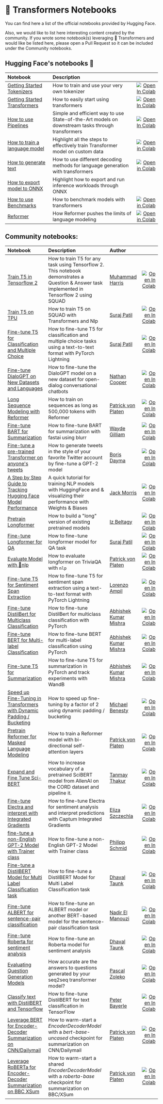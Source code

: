<!---
Copyright 2020 The HuggingFace Team. All rights reserved.

Licensed under the Apache License, Version 2.0 (the "License");
you may not use this file except in compliance with the License.
You may obtain a copy of the License at

    http://www.apache.org/licenses/LICENSE-2.0

Unless required by applicable law or agreed to in writing, software
distributed under the License is distributed on an "AS IS" BASIS,
WITHOUT WARRANTIES OR CONDITIONS OF ANY KIND, either express or implied.
See the License for the specific language governing permissions and
limitations under the License.
-->

# 🤗 Transformers Notebooks

You can find here a list of the official notebooks provided by Hugging Face.

Also, we would like to list here interesting content created by the community. 
If you wrote some notebook(s) leveraging 🤗 Transformers and would like be listed here, please open a 
Pull Request so it can be included under the Community notebooks. 


## Hugging Face's notebooks 🤗


| Notebook     |      Description      |   |
|:----------|:-------------|------:|
| [Getting Started Tokenizers](https://github.com/huggingface/transformers/blob/master/notebooks/01-training-tokenizers.ipynb)  | How to train and use your very own tokenizer  |[![Open In Colab](https://colab.research.google.com/assets/colab-badge.svg)](https://colab.research.google.com/github/huggingface/transformers/blob/master/notebooks/01-training-tokenizers.ipynb) |
| [Getting Started Transformers](https://github.com/huggingface/transformers/blob/master/notebooks/02-transformers.ipynb)   | How to easily start using transformers  | [![Open In Colab](https://colab.research.google.com/assets/colab-badge.svg)](https://colab.research.google.com/github/huggingface/transformers/blob/master/notebooks/02-transformers.ipynb) |
| [How to use Pipelines](https://github.com/huggingface/transformers/blob/master/notebooks/03-pipelines.ipynb)  | Simple and efficient way to use State-of-the-Art models on downstream tasks through transformers | [![Open In Colab](https://colab.research.google.com/assets/colab-badge.svg)](https://colab.research.google.com/github/huggingface/transformers/blob/master/notebooks/03-pipelines.ipynb) |
| [How to train a language model](https://github.com/huggingface/blog/blob/master/notebooks/01_how_to_train.ipynb)| Highlight all the steps to effectively train Transformer model on custom data | [![Open in Colab](https://colab.research.google.com/assets/colab-badge.svg)](https://colab.research.google.com/github/huggingface/blog/blob/master/notebooks/01_how_to_train.ipynb)|
| [How to generate text](https://github.com/huggingface/blog/blob/master/notebooks/02_how_to_generate.ipynb)| How to use different decoding methods for language generation with transformers | [![Open in Colab](https://colab.research.google.com/assets/colab-badge.svg)](https://colab.research.google.com/github/huggingface/blog/blob/master/notebooks/02_how_to_generate.ipynb)|
| [How to export model to ONNX](https://github.com/huggingface/transformers/blob/master/notebooks/04-onnx-export.ipynb) | Highlight how to export and run inference workloads through ONNX |
| [How to use Benchmarks](https://github.com/huggingface/transformers/blob/master/notebooks/05-benchmark.ipynb) | How to benchmark models with transformers | [![Open in Colab](https://colab.research.google.com/assets/colab-badge.svg)](https://colab.research.google.com/github/huggingface/transformers/blob/master/notebooks/05-benchmark.ipynb)|
| [Reformer](https://github.com/huggingface/blog/blob/master/notebooks/03_reformer.ipynb) | How Reformer pushes the limits of language modeling | [![Open in Colab](https://colab.research.google.com/assets/colab-badge.svg)](https://colab.research.google.com/github/patrickvonplaten/blog/blob/master/notebooks/03_reformer.ipynb)|


## Community notebooks:

| Notebook     |      Description      |      Author      |      |
|:----------|:-------------|:-------------|------:|
| [Train T5 in Tensorflow 2 ](https://github.com/snapthat/TF-T5-text-to-text) | How to train T5 for any task using Tensorflow 2. This notebook demonstrates a Question & Answer task implemented in Tensorflow 2 using SQUAD | [Muhammad Harris](https://github.com/HarrisDePerceptron) |[![Open In Colab](https://colab.research.google.com/assets/colab-badge.svg)](https://colab.research.google.com/github/snapthat/TF-T5-text-to-text/blob/master/snapthatT5/notebooks/TF-T5-Datasets%20Training.ipynb) |
| [Train T5 on TPU](https://github.com/patil-suraj/exploring-T5/blob/master/T5_on_TPU.ipynb)  | How to train T5 on SQUAD with Transformers and Nlp | [Suraj Patil](https://github.com/patil-suraj) |[![Open In Colab](https://colab.research.google.com/assets/colab-badge.svg)](https://colab.research.google.com/github/patil-suraj/exploring-T5/blob/master/T5_on_TPU.ipynb#scrollTo=QLGiFCDqvuil) |
| [Fine-tune T5 for Classification and Multiple Choice](https://github.com/patil-suraj/exploring-T5/blob/master/t5_fine_tuning.ipynb)  | How to fine-tune T5 for classification and multiple choice tasks using a text-to-text format with PyTorch Lightning |  [Suraj Patil](https://github.com/patil-suraj) | [![Open In Colab](https://colab.research.google.com/assets/colab-badge.svg)](https://colab.research.google.com/github/patil-suraj/exploring-T5/blob/master/t5_fine_tuning.ipynb) |
| [Fine-tune DialoGPT on New Datasets and Languages](https://github.com/ncoop57/i-am-a-nerd/blob/master/_notebooks/2020-05-12-chatbot-part-1.ipynb)  | How to fine-tune the DialoGPT model on a new dataset for open-dialog conversational chatbots |  [Nathan Cooper](https://github.com/ncoop57) | [![Open In Colab](https://colab.research.google.com/assets/colab-badge.svg)](https://colab.research.google.com/github/ncoop57/i-am-a-nerd/blob/master/_notebooks/2020-05-12-chatbot-part-1.ipynb) |
| [Long Sequence Modeling with Reformer](https://github.com/patrickvonplaten/notebooks/blob/master/PyTorch_Reformer.ipynb)  | How to train on sequences as long as 500,000 tokens with Reformer |  [Patrick von Platen](https://github.com/patrickvonplaten) | [![Open In Colab](https://colab.research.google.com/assets/colab-badge.svg)](https://colab.research.google.com/github/patrickvonplaten/notebooks/blob/master/PyTorch_Reformer.ipynb)  |
| [Fine-tune BART for Summarization](https://github.com/ohmeow/ohmeow_website/blob/master/_notebooks/2020-05-23-text-generation-with-blurr.ipynb) | How to fine-tune BART for summarization with fastai using blurr | [Wayde Gilliam](https://ohmeow.com/) | [![Open In Colab](https://colab.research.google.com/assets/colab-badge.svg)](https://colab.research.google.com/github/ohmeow/ohmeow_website/blob/master/_notebooks/2020-05-23-text-generation-with-blurr.ipynb) |
| [Fine-tune a pre-trained Transformer on anyone's tweets](https://colab.research.google.com/github/borisdayma/huggingtweets/blob/master/huggingtweets-demo.ipynb)  | How to generate tweets in the style of your favorite Twitter account by fine-tune a GPT-2 model |  [Boris Dayma](https://github.com/borisdayma) | [![Open In Colab](https://colab.research.google.com/assets/colab-badge.svg)](https://colab.research.google.com/github/borisdayma/huggingtweets/blob/master/huggingtweets-demo.ipynb) |
| [A Step by Step Guide to Tracking Hugging Face Model Performance](https://colab.research.google.com/drive/1NEiqNPhiouu2pPwDAVeFoN4-vTYMz9F8)  | A quick tutorial for training NLP models with HuggingFace and & visualizing their performance with Weights & Biases |  [Jack Morris](https://github.com/jxmorris12) | [![Open In Colab](https://colab.research.google.com/assets/colab-badge.svg)](https://colab.research.google.com/drive/1NEiqNPhiouu2pPwDAVeFoN4-vTYMz9F8) |
| [Pretrain Longformer](https://github.com/allenai/longformer/blob/master/scripts/convert_model_to_long.ipynb)  | How to build a "long" version of existing pretrained models |  [Iz Beltagy](https://beltagy.net) | [![Open In Colab](https://colab.research.google.com/assets/colab-badge.svg)](https://colab.research.google.com/github/allenai/longformer/blob/master/scripts/convert_model_to_long.ipynb) |
| [Fine-tune Longformer for QA](https://github.com/patil-suraj/Notebooks/blob/master/longformer_qa_training.ipynb) | How to fine-tune longformer model for QA task | [Suraj Patil](https://github.com/patil-suraj) | [![Open In Colab](https://colab.research.google.com/assets/colab-badge.svg)](https://colab.research.google.com/github/patil-suraj/Notebooks/blob/master/longformer_qa_training.ipynb) |
| [Evaluate Model with 🤗nlp](https://github.com/patrickvonplaten/notebooks/blob/master/How_to_evaluate_Longformer_on_TriviaQA_using_NLP.ipynb) | How to evaluate longformer on TriviaQA with `nlp` | [Patrick von Platen](https://github.com/patrickvonplaten) | [![Open In Colab](https://colab.research.google.com/assets/colab-badge.svg)](https://colab.research.google.com/drive/1m7eTGlPmLRgoPkkA7rkhQdZ9ydpmsdLE?usp=sharing) |
| [Fine-tune T5 for Sentiment Span Extraction](https://github.com/enzoampil/t5-intro/blob/master/t5_qa_training_pytorch_span_extraction.ipynb)  | How to fine-tune T5 for sentiment span extraction using a text-to-text format with PyTorch Lightning |  [Lorenzo Ampil](https://github.com/enzoampil) | [![Open In Colab](https://colab.research.google.com/assets/colab-badge.svg)](https://colab.research.google.com/github/enzoampil/t5-intro/blob/master/t5_qa_training_pytorch_span_extraction.ipynb) |
| [Fine-tune DistilBert for Multiclass Classification](https://github.com/abhimishra91/transformers-tutorials/blob/master/transformers_multiclass_classification.ipynb) | How to fine-tune DistilBert for multiclass classification with PyTorch | [Abhishek Kumar Mishra](https://github.com/abhimishra91) | [![Open In Colab](https://colab.research.google.com/assets/colab-badge.svg)](https://colab.research.google.com/github/abhimishra91/transformers-tutorials/blob/master/transformers_multiclass_classification.ipynb)|
|[Fine-tune BERT for Multi-label Classification](https://github.com/abhimishra91/transformers-tutorials/blob/master/transformers_multi_label_classification.ipynb)|How to fine-tune BERT for multi-label classification using PyTorch|[Abhishek Kumar Mishra](https://github.com/abhimishra91) |[![Open In Colab](https://colab.research.google.com/assets/colab-badge.svg)](https://colab.research.google.com/github/abhimishra91/transformers-tutorials/blob/master/transformers_multi_label_classification.ipynb)|
|[Fine-tune T5 for Summarization](https://github.com/abhimishra91/transformers-tutorials/blob/master/transformers_summarization_wandb.ipynb)|How to fine-tune T5 for summarization in PyTorch and track experiments with WandB|[Abhishek Kumar Mishra](https://github.com/abhimishra91) |[![Open In Colab](https://colab.research.google.com/assets/colab-badge.svg)](https://colab.research.google.com/github/abhimishra91/transformers-tutorials/blob/master/transformers_summarization_wandb.ipynb)|
|[Speed up Fine-Tuning in Transformers with Dynamic Padding / Bucketing](https://github.com/ELS-RD/transformers-notebook/blob/master/Divide_Hugging_Face_Transformers_training_time_by_2_or_more.ipynb)|How to speed up fine-tuning by a factor of 2 using dynamic padding / bucketing|[Michael Benesty](https://github.com/pommedeterresautee) |[![Open In Colab](https://colab.research.google.com/assets/colab-badge.svg)](https://colab.research.google.com/drive/1CBfRU1zbfu7-ijiOqAAQUA-RJaxfcJoO?usp=sharing)|
|[Pretrain Reformer for Masked Language Modeling](https://github.com/patrickvonplaten/notebooks/blob/master/Reformer_For_Masked_LM.ipynb)| How to train a Reformer model with bi-directional self-attention layers | [Patrick von Platen](https://github.com/patrickvonplaten) | [![Open In Colab](https://colab.research.google.com/assets/colab-badge.svg)](https://colab.research.google.com/drive/1tzzh0i8PgDQGV3SMFUGxM7_gGae3K-uW?usp=sharing)|
|[Expand and Fine Tune Sci-BERT](https://github.com/lordtt13/word-embeddings/blob/master/COVID-19%20Research%20Data/COVID-SciBERT.ipynb)| How to increase vocabulary of a pretrained SciBERT model from AllenAI on the CORD dataset and pipeline it. | [Tanmay Thakur](https://github.com/lordtt13) | [![Open In Colab](https://colab.research.google.com/assets/colab-badge.svg)](https://colab.research.google.com/drive/1rqAR40goxbAfez1xvF3hBJphSCsvXmh8)|
|[Fine-tune Electra and interpret with Integrated Gradients](https://github.com/elsanns/xai-nlp-notebooks/blob/master/electra_fine_tune_interpret_captum_ig.ipynb) | How to fine-tune Electra for sentiment analysis and interpret predictions with Captum Integrated Gradients | [Eliza Szczechla](https://elsanns.github.io) | [![Open In Colab](https://colab.research.google.com/assets/colab-badge.svg)](https://colab.research.google.com/github/elsanns/xai-nlp-notebooks/blob/master/electra_fine_tune_interpret_captum_ig.ipynb)|
|[fine-tune a non-English GPT-2 Model with Trainer class](https://github.com/philschmid/fine-tune-GPT-2/blob/master/Fine_tune_a_non_English_GPT_2_Model_with_Huggingface.ipynb) | How to fine-tune a non-English GPT-2 Model with Trainer class | [Philipp Schmid](https://www.philschmid.de) | [![Open In Colab](https://colab.research.google.com/assets/colab-badge.svg)](https://colab.research.google.com/github/philschmid/fine-tune-GPT-2/blob/master/Fine_tune_a_non_English_GPT_2_Model_with_Huggingface.ipynb)|
|[Fine-tune a DistilBERT Model for Multi Label Classification task](https://github.com/DhavalTaunk08/Transformers_scripts/blob/master/Transformers_multilabel_distilbert.ipynb) | How to fine-tune a DistilBERT Model for Multi Label Classification task | [Dhaval Taunk](https://github.com/DhavalTaunk08) | [![Open In Colab](https://colab.research.google.com/assets/colab-badge.svg)](https://colab.research.google.com/github/DhavalTaunk08/Transformers_scripts/blob/master/Transformers_multilabel_distilbert.ipynb)|
|[Fine-tune ALBERT for sentence-pair classification](https://github.com/NadirEM/nlp-notebooks/blob/master/Fine_tune_ALBERT_sentence_pair_classification.ipynb) | How to fine-tune an ALBERT model or another BERT-based model for the sentence-pair classification task | [Nadir El Manouzi](https://github.com/NadirEM) | [![Open In Colab](https://colab.research.google.com/assets/colab-badge.svg)](https://colab.research.google.com/github/NadirEM/nlp-notebooks/blob/master/Fine_tune_ALBERT_sentence_pair_classification.ipynb)|
|[Fine-tune Roberta for sentiment analysis](https://github.com/DhavalTaunk08/NLP_scripts/blob/master/sentiment_analysis_using_roberta.ipynb) | How to fine-tune an Roberta model for sentiment analysis | [Dhaval Taunk](https://github.com/DhavalTaunk08) | [![Open In Colab](https://colab.research.google.com/assets/colab-badge.svg)](https://colab.research.google.com/github/DhavalTaunk08/NLP_scripts/blob/master/sentiment_analysis_using_roberta.ipynb)|
|[Evaluating Question Generation Models](https://github.com/flexudy-pipe/qugeev) | How accurate are the answers to questions generated by your seq2seq transformer model? | [Pascal Zoleko](https://github.com/zolekode) | [![Open In Colab](https://colab.research.google.com/assets/colab-badge.svg)](https://colab.research.google.com/drive/1bpsSqCQU-iw_5nNoRm_crPq6FRuJthq_?usp=sharing)|
|[Classify text with DistilBERT and Tensorflow](https://github.com/peterbayerle/huggingface_notebook/blob/main/distilbert_tf.ipynb) | How to fine-tune DistilBERT for text classification in TensorFlow | [Peter Bayerle](https://github.com/peterbayerle) | [![Open In Colab](https://colab.research.google.com/assets/colab-badge.svg)](https://colab.research.google.com/github/peterbayerle/huggingface_notebook/blob/main/distilbert_tf.ipynb)|
|[Leverage BERT for Encoder-Decoder Summarization on CNN/Dailymail](https://github.com/patrickvonplaten/notebooks/blob/master/BERT2BERT_for_CNN_Dailymail.ipynb) | How to warm-start a *EncoderDecoderModel* with a *bert-base-uncased* checkpoint for summarization on CNN/Dailymail | [Patrick von Platen](https://github.com/patrickvonplaten) | [![Open In Colab](https://colab.research.google.com/assets/colab-badge.svg)](https://colab.research.google.com/github/patrickvonplaten/notebooks/blob/master/BERT2BERT_for_CNN_Dailymail.ipynb)|
|[Leverage RoBERTa for Encoder-Decoder Summarization on BBC XSum](https://github.com/patrickvonplaten/notebooks/blob/master/RoBERTaShared_for_BBC_XSum.ipynb) | How to warm-start a shared *EncoderDecoderModel* with a *roberta-base* checkpoint for summarization on BBC/XSum | [Patrick von Platen](https://github.com/patrickvonplaten) | [![Open In Colab](https://colab.research.google.com/assets/colab-badge.svg)](https://colab.research.google.com/github/patrickvonplaten/notebooks/blob/master/RoBERTaShared_for_BBC_XSum.ipynb)|
